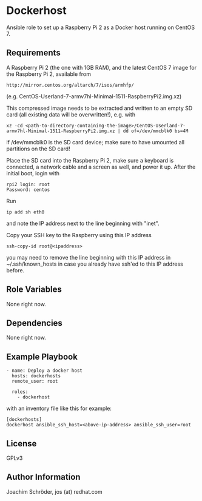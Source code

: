 Dockerhost
==========

Ansible role to set up a Raspberry Pi 2 as a Docker host running on CentOS 7.

Requirements
------------

A Raspberry Pi 2 (the one with 1GB RAM), and the latest CentOS 7 image for the Raspberry Pi 2, available from
```
http://mirror.centos.org/altarch/7/isos/armhfp/
```
(e.g. CentOS-Userland-7-armv7hl-Minimal-1511-RaspberryPi2.img.xz)

This compressed image needs to be extracted and written to an empty SD card (all existing data will be overwritten!), e.g. with
```
xz -cd <path-to-directory-containing-the-image>/CentOS-Userland-7-armv7hl-Minimal-1511-RaspberryPi2.img.xz | dd of=/dev/mmcblk0 bs=4M
```
if /dev/mmcblk0 is the SD card device; make sure to have umounted all partitions on the SD card!

Place the SD card into the Raspberry Pi 2, make sure a keyboard is connected, a network cable and a screen as well, and power it up. After the initial boot, login with
```
rpi2 login: root
Password: centos
```
Run
```
ip add sh eth0
```
and note the IP address next to the line beginning with "inet".

Copy your SSH key to the Raspberry using this IP address
```
ssh-copy-id root@<ipaddress>
```
you may need to remove the line beginning with this IP address in ~/.ssh/known_hosts in case you already have ssh'ed to this IP address before.

Role Variables
--------------

None right now.

Dependencies
------------

None right now.

Example Playbook
----------------
```
- name: Deploy a docker host
  hosts: dockerhosts
  remote_user: root

  roles:
    - dockerhost
```
with an inventory file like this for example:
```
[dockerhosts]
dockerhost ansible_ssh_host=<above-ip-address> ansible_ssh_user=root
```

License
-------

GPLv3

Author Information
------------------

Joachim Schröder, jos (at) redhat.com
